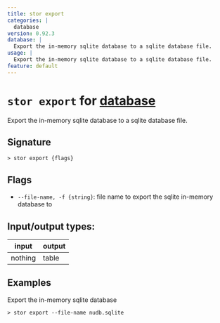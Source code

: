 ```yaml
---
title: stor export
categories: |
  database
version: 0.92.3
database: |
  Export the in-memory sqlite database to a sqlite database file.
usage: |
  Export the in-memory sqlite database to a sqlite database file.
feature: default
---
```

<!-- This file is automatically generated. Please edit the command in https://github.com/nushell/nushell instead. -->

# `stor export` for [database](/commands/categories/database.md)

<div class='command-title'>Export the in-memory sqlite database to a sqlite database file.</div>

## Signature

```> stor export {flags} ```

## Flags

 -  `--file-name, -f {string}`: file name to export the sqlite in-memory database to


## Input/output types:

| input   | output |
| ------- | ------ |
| nothing | table  |

## Examples

Export the in-memory sqlite database
```nu
> stor export --file-name nudb.sqlite

```
